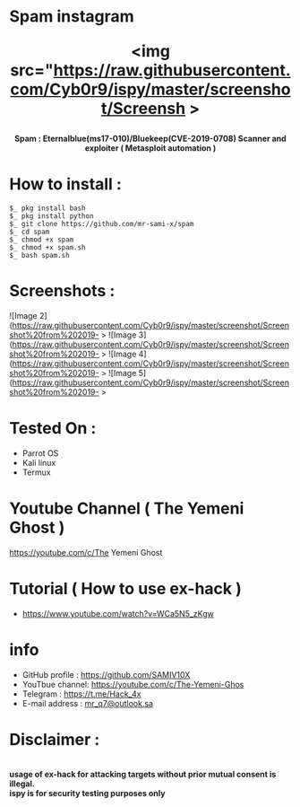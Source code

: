 # Spam instagram                                                                                          <p align="center"><img src="https://raw.githubusercontent.com/Cyb0r9/ispy/master/screenshot/Screensh                 >
<h4 align="center">
Spam : Eternalblue(ms17-010)/Bluekeep(CVE-2019-0708) Scanner and exploiter ( Metasploit automation )
</h4>

# How to install :
```
$_ pkg install bash
$_ pkg install python 
$_ git clone https://github.com/mr-sami-x/spam
$_ cd spam
$_ chmod +x spam
$_ chmod +x spam.sh
$_ bash spam.sh
```
# Screenshots :
![Image 2](https://raw.githubusercontent.com/Cyb0r9/ispy/master/screenshot/Screenshot%20from%202019-                 >
![Image 3](https://raw.githubusercontent.com/Cyb0r9/ispy/master/screenshot/Screenshot%20from%202019-                 >
![Image 4](https://raw.githubusercontent.com/Cyb0r9/ispy/master/screenshot/Screenshot%20from%202019-                 >
![Image 5](https://raw.githubusercontent.com/Cyb0r9/ispy/master/screenshot/Screenshot%20from%202019-                 >

# Tested On :
* Parrot OS
* Kali linux
* Termux

# Youtube Channel ( The Yemeni Ghost )
https://youtube.com/c/The Yemeni Ghost
# Tutorial ( How to use ex-hack )
* https://www.youtube.com/watch?v=WCa5N5_zKgw
# info
* GitHub profile : https://github.com/SAMIV10X
* YouTbue channel: https://youtube.com/c/The-Yemeni-Ghos
* Telegram : https://t.me/Hack_4x
* E-mail address : mr_q7@outlook.sa
# Disclaimer :
<br><b>usage of ex-hack for attacking targets without prior mutual consent is illegal.</b></br>
<b>ispy is for security testing purposes only</b>